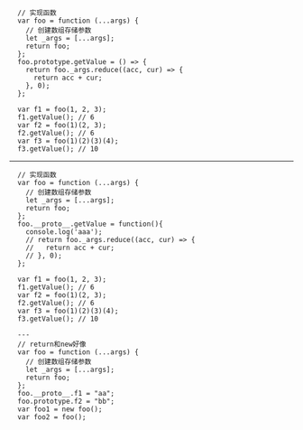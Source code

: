       // 实现函数
      var foo = function (...args) {
        // 创建数组存储参数
        let _args = [...args];
        return foo;
      };
      foo.prototype.getValue = () => {
        return foo._args.reduce((acc, cur) => {
          return acc + cur;
        }, 0);
      };

      var f1 = foo(1, 2, 3);
      f1.getValue(); // 6
      var f2 = foo(1)(2, 3);
      f2.getValue(); // 6
      var f3 = foo(1)(2)(3)(4);
      f3.getValue(); // 10

---
      // 实现函数
      var foo = function (...args) {
        // 创建数组存储参数
        let _args = [...args];
        return foo;
      };
      foo.__proto__.getValue = function(){
        console.log('aaa');
        // return foo._args.reduce((acc, cur) => {
        //   return acc + cur;
        // }, 0);
      };

      var f1 = foo(1, 2, 3);
      f1.getValue(); // 6
      var f2 = foo(1)(2, 3);
      f2.getValue(); // 6
      var f3 = foo(1)(2)(3)(4);
      f3.getValue(); // 10
      
      --- 
      // return和new好像
      var foo = function (...args) {
        // 创建数组存储参数
        let _args = [...args];
        return foo;
      };
      foo.__proto__.f1 = "aa";
      foo.prototype.f2 = "bb";
      var foo1 = new foo();
      var foo2 = foo();
